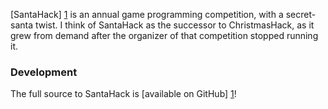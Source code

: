 [SantaHack] [1] is an annual game programming competition, with a secret-santa
twist. I think of SantaHack as the successor to ChristmasHack, as it grew from
demand after the organizer of that competition stopped running it.

### Development

The full source to SantaHack is [available on GitHub] [1]!

[1]: https://github.com/baffles/santahack